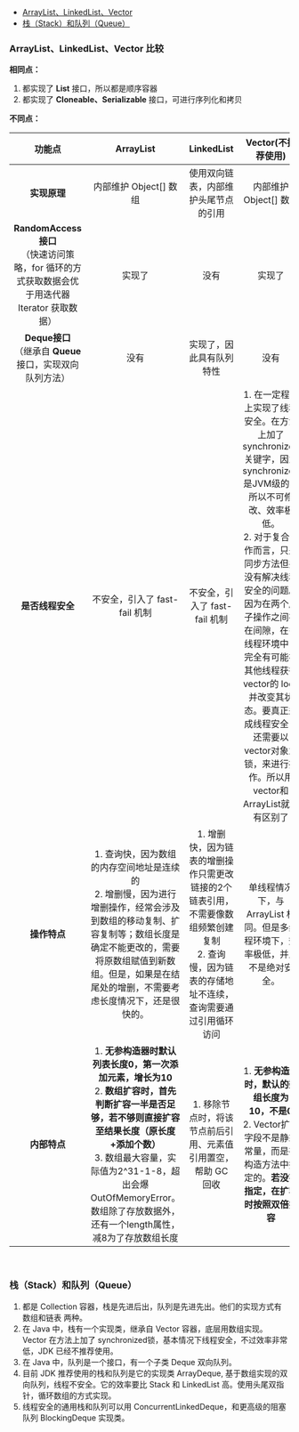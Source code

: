 <div class="catalog">

- [ArrayList、LinkedList、Vector](#t1)
- [栈（Stack）和队列（Queue）](#t2)

</div>

### <span id="t1">ArrayList、LinkedList、Vector 比较</span>

**相同点：**

1. 都实现了 **List<E>** 接口，所以都是顺序容器
2. 都实现了 **Cloneable、Serializable** 接口，可进行序列化和拷贝



**不同点：**

|                            功能点                            |                          ArrayList                           |                          LinkedList                          |                            Vector(不推荐使用)                 |
| :----------------------------------------------------------: | :----------------------------------------------------------: | :----------------------------------------------------------: | :----------------------------------------------------------: |
|                         **实现原理**                         |                    内部维护 Object[] 数组                    |             使用双向链表，内部维护头尾节点的引用             |                    内部维护Object[] 数组                     |
| **RandomAccess 接口**<br>（快速访问策略，for 循环的方式获取数据会优于用迭代器 Iterator 获取数据） |                            实现了                            |                             没有                             |                            实现了                            |
| **Deque<E>接口**<br>（继承自 **Queue<E>** 接口，实现双向队列方法） |                             没有                             |                   实现了，因此具有队列特性                   |                             没有                             |
|                       **是否线程安全**                       |                不安全，引入了 fast-fail 机制                 |                不安全，引入了 fast-fail 机制                 | 1. 在一定程度上实现了线程安全。在方法上加了 synchronized 关键字，因为 synchronized 是JVM级的，所以不可修改、效率极低。<br>2. 对于复合操作而言，只是同步方法但并没有解决线程安全的问题。因为在两个原子操作之间存在间隙，在多线程环境中，完全有可能被其他线程获得 vector的 lock 并改变其状态。要真正达成线程安全，还需要以vector对象为锁，来进行操作。所以用vector和ArrayList就没有区别了 |
|                         **操作特点**                         | 1. 查询快，因为数组的内存空间地址是连续的<br>2. 增删慢，因为进行增删操作，经常会涉及到数组的移动复制、扩容复制等；数组长度是确定不能更改的，需要将原数组赋值到新数组。但是，如果是在结尾处的增删，不需要考虑长度情况下，还是很快的。 | 1. 增删快，因为链表的增删操作只需更改链接的2个链表引用，不需要像数组频繁创建复制<br>2. 查询慢，因为链表的存储地址不连续，查询需要通过引用循环访问 | 单线程情况下，与 ArrayList 相同。但是多线程环境下，效率极低，并且不是绝对安全。 |
|                         **内部特点**                         | 1. **无参构造器时默认列表长度0，第一次添加元素，增长为10**<br>2. **数组扩容时，首先判断扩容一半是否足够，若不够则直接扩容至结果长度（原长度+添加个数）** <br>3. 数组最大容量，实际值为2^31-1-8，超出会爆OutOfMemoryError。数组除了存放数据外，还有一个length属性，减8为了存放数组长度 | 1. 移除节点时，将该节点前后引用、元素值引用置空，帮助 GC 回收 | 1. **无参构造器时，默认的数组长度为 10，不是0** <br>2. Vector扩容字段不是静态常量，而是在构造方法中指定的。**若没有指定，在扩容时按照双倍扩容** |


<br>

### <span id="t2">栈（Stack）和队列（Queue）</span>

1. 都是 Collection 容器，栈是先进后出，队列是先进先出。他们的实现方式有 数组和链表 两种。
2. 在 Java 中，栈有一个实现类，继承自 Vector 容器，底层用数组实现。Vector 在方法上加了 synchronized锁，基本情况下线程安全，不过效率非常低，JDK 已经不推荐使用。
3. 在 Java 中，队列是一个接口，有一个子类 Deque 双向队列。
3. 目前 JDK 推荐使用的栈和队列是它的实现类 ArrayDeque, 基于数组实现的双向队列，线程不安全。它的效率要比 Stack 和 LinkedList 高。使用头尾双指针，循环数组的方式实现。
4. 线程安全的通用栈和队列可以用 ConcurrentLinkedDeque，和更高级的阻塞队列 BlockingDeque 实现类。



